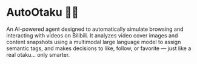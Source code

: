 # AutoOtaku 🤖🎌
An AI-powered agent designed to automatically simulate browsing and interacting with videos on Bilibili. It analyzes video cover images and content snapshots using a multimodal large language model to assign semantic tags, and makes decisions to like, follow, or favorite — just like a real otaku... only smarter.
